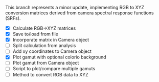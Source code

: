 This branch represents a minor update, implementing RGB to XYZ conversion matrices derived from camera spectral response functions (SRFs).

- [x] Calculate RGB->XYZ matrices
- [x] Save to/load from file
- [x] Incorporate matrix in Camera object
- [ ] Split calculation from analysis
- [ ] Add xy coordinates to Camera object
- [x] Plot gamut with optional colorio background
- [ ] Plot gamut from Camera object
- [ ] Script to plot/compare multiple gamuts
- [ ] Method to convert RGB data to XYZ
